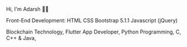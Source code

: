 Hi,
I'm Adarsh 👦🏻

Front-End Development: HTML
  CSS
  Bootstrap 5.1.1
  Javascript (jQuery)
  
Blockchain Technology, 
Flutter App Developer,
Python Programming,
C, C++ & Java,
